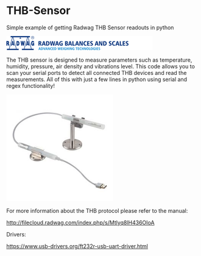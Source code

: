 # THB-Sensor
Simple example of getting Radwag THB Sensor readouts in python

![Alt text](img\en_header.png)

The THB sensor is designed to measure parameters such as temperature, humidity, pressure, air density and vibrations level. This code allows you to scan your serial ports to detect all connected THB devices and read the measurements. All of this with just a few lines in python using serial and regex functionality! 

![Alt text](img\thb.jpg)


For more information about the THB protocol please refer to the manual:

http://filecloud.radwag.com/index.php/s/Mtlyq8lH436OIoA

Drivers:

https://www.usb-drivers.org/ft232r-usb-uart-driver.html
